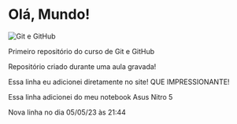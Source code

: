 # Olá, Mundo!
![Git e GitHub](https://www.cursoemvideo.com/wp-content/uploads/2020/04/git-1.png)
 
Primeiro repositório do curso de Git e GitHub

Repositório criado durante uma aula gravada!
 
Essa linha eu adicionei diretamente no site! QUE IMPRESSIONANTE!

Essa linha adicionei do meu notebook Asus Nitro 5

Nova linha no dia 05/05/23 às 21:44
